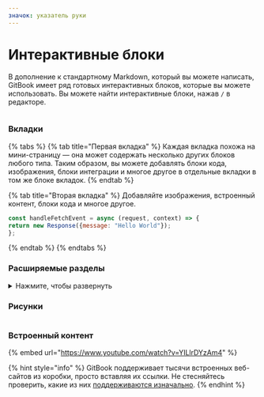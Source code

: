 ```yaml
---
значок: указатель руки
---
```


# Интерактивные блоки

В дополнение к стандартному Markdown, который вы можете написать, GitBook имеет ряд готовых интерактивных блоков, которые вы можете использовать. Вы можете найти интерактивные блоки, нажав `/` в редакторе.

<figure><img src="https://gitbookio.github.io/onboarding-template-images/interactive-hero.png" alt=""><figcaption></figcaption></figure>

### Вкладки

{% tabs %}
{% tab title="Первая вкладка" %}
Каждая вкладка похожа на мини-страницу — она может содержать несколько других блоков любого типа. Таким образом, вы можете добавлять блоки кода, изображения, блоки интеграции и многое другое в отдельные вкладки в том же блоке вкладок.
{% endtab %}

{% tab title="Вторая вкладка" %}
Добавляйте изображения, встроенный контент, блоки кода и многое другое.

```javascript
const handleFetchEvent = async (request, context) => {
return new Response({message: "Hello World"});
};
```
{% endtab %}
{% endtabs %}

### Расширяемые разделы

<details>

<summary>Нажмите, чтобы развернуть</summary>

Расширяемые блоки помогают сократить то, что в противном случае могло бы стать длинным абзацем. Они также отлично подходят для пошаговых руководств и часто задаваемых вопросов.

</details>

### Рисунки

<img alt="" class="gitbook-drawing">

### Встроенный контент

{% embed url="https://www.youtube.com/watch?v=YILlrDYzAm4" %}

{% hint style="info" %}
GitBook поддерживает тысячи встроенных веб-сайтов из коробки, просто вставляя их ссылки. Не стесняйтесь проверить, какие из них [поддерживаются изначально](https://iframely.com).
{% endhint %}

